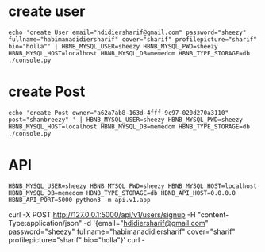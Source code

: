 # create user 
```
echo 'create User email="hdidiersharif@gmail.com" password="sheezy" fullname="habimanadidiersharif" cover="sharif" profilepicture="sharif" bio="holla"' | HBNB_MYSQL_USER=sheezy HBNB_MYSQL_PWD=sheezy HBNB_MYSQL_HOST=localhost HBNB_MYSQL_DB=memedom HBNB_TYPE_STORAGE=db ./console.py 
```
# create Post
```
echo 'create Post owner="a62a7ab8-163d-4fff-9c97-020d270a3110" post="shanbreezy" ' | HBNB_MYSQL_USER=sheezy HBNB_MYSQL_PWD=sheezy HBNB_MYSQL_HOST=localhost HBNB_MYSQL_DB=memedom HBNB_TYPE_STORAGE=db ./console.py 
```

# API
```
HBNB_MYSQL_USER=sheezy HBNB_MYSQL_PWD=sheezy HBNB_MYSQL_HOST=localhost HBNB_MYSQL_DB=memedom HBNB_TYPE_STORAGE=db HBNB_API_HOST=0.0.0.0 HBNB_API_PORT=5000 python3 -m api.v1.app
```

curl  -X POST http://127.0.0.1:5000/api/v1/users/signup -H "content-Type:application/json" -d '{email="hdidiersharif@gmail.com" password="sheezy" fullname="habimanadidiersharif" cover="sharif" profilepicture="sharif" bio="holla"}'
curl -
